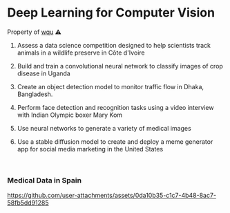 # Deep Learning for Computer Vision

Property of [wqu](https://www.wqu.edu/ai-lab-computer-vision) ⚠️

1. Assess a data science competition designed to help scientists track animals in a wildlife preserve in Côte d'Ivoire

2. Build and train a convolutional neural network to classify images of crop disease in Uganda

3. Create an object detection model to monitor traffic flow in Dhaka, Bangladesh.

4. Perform face detection and recognition tasks using a video interview with Indian Olympic boxer Mary Kom

5. Use neural networks to generate a variety of medical images

6. Use a stable diffusion model to create and deploy a meme generator app for social media marketing in the United States




<br>



### **Medical Data in Spain**

https://github.com/user-attachments/assets/0da10b35-c1c7-4b48-8ac7-58fb5dd91285

